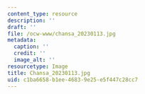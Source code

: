 ```yaml
---
content_type: resource
description: ''
draft: ''
file: /ocw-www/chansa_20230113.jpg
metadata:
  caption: ''
  credit: ''
  image_alt: ''
resourcetype: Image
title: Chansa_20230113.jpg
uid: c1ba6658-b1ee-4683-9e25-e5f447c28cc7
---
```

